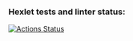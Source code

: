### Hexlet tests and linter status:
[![Actions Status](https://github.com/znammikhail/python-project-lvl1/workflows/hexlet-check/badge.svg)](https://github.com/znammikhail/python-project-lvl1/actions)